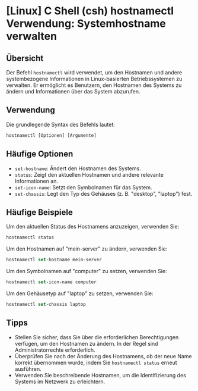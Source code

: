 # [Linux] C Shell (csh) hostnamectl Verwendung: Systemhostname verwalten

## Übersicht
Der Befehl `hostnamectl` wird verwendet, um den Hostnamen und andere systembezogene Informationen in Linux-basierten Betriebssystemen zu verwalten. Er ermöglicht es Benutzern, den Hostnamen des Systems zu ändern und Informationen über das System abzurufen.

## Verwendung
Die grundlegende Syntax des Befehls lautet:

```csh
hostnamectl [Optionen] [Argumente]
```

## Häufige Optionen
- `set-hostname`: Ändert den Hostnamen des Systems.
- `status`: Zeigt den aktuellen Hostnamen und andere relevante Informationen an.
- `set-icon-name`: Setzt den Symbolnamen für das System.
- `set-chassis`: Legt den Typ des Gehäuses (z. B. "desktop", "laptop") fest.

## Häufige Beispiele
Um den aktuellen Status des Hostnamens anzuzeigen, verwenden Sie:

```csh
hostnamectl status
```

Um den Hostnamen auf "mein-server" zu ändern, verwenden Sie:

```csh
hostnamectl set-hostname mein-server
```

Um den Symbolnamen auf "computer" zu setzen, verwenden Sie:

```csh
hostnamectl set-icon-name computer
```

Um den Gehäusetyp auf "laptop" zu setzen, verwenden Sie:

```csh
hostnamectl set-chassis laptop
```

## Tipps
- Stellen Sie sicher, dass Sie über die erforderlichen Berechtigungen verfügen, um den Hostnamen zu ändern. In der Regel sind Administratorrechte erforderlich.
- Überprüfen Sie nach der Änderung des Hostnamens, ob der neue Name korrekt übernommen wurde, indem Sie `hostnamectl status` erneut ausführen.
- Verwenden Sie beschreibende Hostnamen, um die Identifizierung des Systems im Netzwerk zu erleichtern.